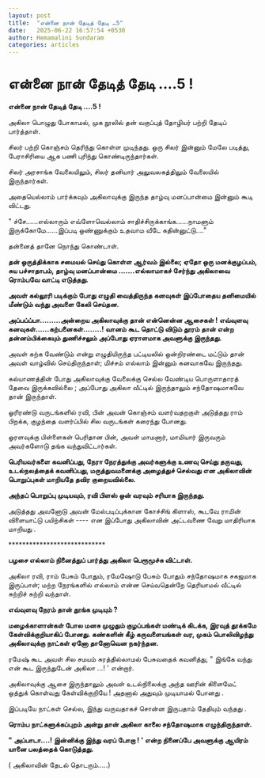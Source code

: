 ```yaml
---
layout: post
title:  "என்னை நான் தேடித் தேடி …5"
date:   2025-06-22 16:57:54 +0530
author: Hemamalini Sundaram
categories: articles
---
```


#  என்னை நான் தேடித் தேடி ....5 ! 

**என்னை நான் தேடித் தேடி ....5 !**

அகிலா பொழுது போகாமல், முக நூலில் தன் வகுப்புத் தோழியர் பற்றி தேடிப் பார்த்தாள்.

சிலர் பற்றி கொஞ்சம் தெரிந்து கொள்ள முடிந்தது. ஒரு சிலர் இன்னும் மேலே படித்து,
பேராசிரியை ஆக பணி புரிந்து கொண்டிருந்தார்கள்.

சிலர் அரசாங்க வேலையிலும், சிலர் தனியார் அலுவலகத்திலும் வேலையில் இருந்தார்கள்.

அதையெல்லாம் பார்க்கவும் அகிலாவுக்கு இருந்த தாழ்வு மனப்பான்மை இன்னும் கூடி விட்டது.

" ச்சே......எல்லாரும் எவ்ளோவெல்லாம் சாதிச்சிருக்காங்க......நாமளும்
இருக்கோமே......இப்படி ஒண்ணுக்கும் உதவாம வீடே கதின்னுட்டு...."

தன்னைத் தானே நொந்து கொண்டாள்.

**தன் ஒருத்திக்காக சமையல் செய்து கொள்ள ஆர்வம் இல்லை; ஏதோ ஒரு மனக்குழப்பம், சுய
பச்சாதாபம், தாழ்வு மனப்பான்மை .......எல்லாமாகச் சேர்ந்து அகிலாவை ரொம்பவே வாட்டி
எடுத்தது.**

**அவள் கல்லூரி படிக்கும் போது எழுதி வைத்திருந்த கனவுகள் இப்போதைய தனிமையில் மீண்டும்
வந்து அவளை கேலி செய்தன.**

**அப்பப்ப்பா.........அன்றைய அகிலாவுக்கு தான் என்னென்ன ஆசைகள் ! எவ்வுளவு
கனவுகள்......கற்பனைகள்........! வானம் கூட தொட்டு விடும் தூரம் தான் என்ற
தன்னம்பிக்கையும் துணிச்சலும் அப்போது ஏராளமாக அவளுக்கு இருந்தது.**

அவள் கற்க வேண்டும் என்று எழுதியிருந்த பட்டியலில் ஒன்றிரண்டை மட்டும் தான் அவள் வாழ்வில்
செய்திருந்தாள்; மிச்சம் எல்லாம் இன்னும் கனவாகவே இருந்தது.

கல்யாணத்தின் போது அகிலாவுக்கு வேலைக்கு செல்ல வேண்டிய பொருளாதாரத் தேவை இருக்கவில்லை
; அப்போது அகிலா வீட்டில் இருந்தாலும் சந்தோஷமாகவே தான் இருந்தாள்.

ஓரிரண்டு வருடங்களில் ரவி, பின் அவன் கொஞ்சம் வளர்வதறகுள் அடுத்தது ராம் பிறக்க, குழந்தை
வளர்ப்பில் சில வருடங்கள் கரைந்து போனது.

ஓரளவுக்கு பிள்ளைகள் பெரிதான பின், அவள் மாமனார், மாமியார் இருவரும் அவர்களோடு தங்க
வந்துவிட்டார்கள்.

**பெரியவர்களை கவனிப்பது, நேரா நேரத்துக்கு அவர்களுக்கு உணவு செய்து தருவது,
உடல்நலத்தைக் கவனிப்பது, மருத்துவமனைக்கு அழைத்துச் செல்வது என அகிலாவின் பொறுப்புகள்
மாறியதே தவிர குறையவில்லை.**

**அந்தப் பொறுப்பு முடியவும், ரவி பிளஸ் ஒன் வரவும் சரியாக இருந்தது.**

அடுத்தது அவனோடு அவன் மேல்படிப்புக்கான கோச்சிங் கிளாஸ், கூடவே ராமின் விளையாட்டு
பயிற்சிகள் \-\-\-- என இப்போது அகிலாவின் அட்டவணை வேறு மாதிரியாக மாறியது .

\*\*\*\*\*\*\*\*\*\*\*\*\*\*\*\*\*\*\*\*\*\*\*\*\*\*\*\*

**பழசை எல்லாம் நினைத்துப் பார்த்து அகிலா பெரூமூச்சு விட்டாள்.**

அகிலா ரவி, ராம் பேசும் போதும், ரமேஷோடு பேசும் போதும் சந்தோஷமாக சகஜமாக இருப்பாள்;
மற்ற நேரங்களில் எல்லாம் என்ன செய்வதென்றே தெரியாமல் வீட்டில் சுற்றிச் சுற்றி வந்தாள்.

**எவ்வுளவு நேரம் தான் தூங்க முடியும் ?**

**மழைக்காளான்கள் போல மனசு முழுதும் குழப்பங்கள் மண்டிக் கிடக்க, இரவுத் தூக்கமே
கேள்விக்குறியாகிப் போனது. கண்களின் கீழ் கருவளையங்கள் வர, முகம் பொலிவிழந்து
அகிலாவுக்கு நாட்கள் ஏனோ தானோவென நகர்ந்தன.**

ரமேஷ் கூட அவள் சில சமயம் சுரத்தில்லாமல் பேசுவதைக் கவனித்து, " இங்கே வந்து என் கூட
இருந்துடேன் அகிலா ...! ' என்றார்.

அகிலாவுக்கு ஆசை இருந்தாலும் அவள் உடல்நிலைக்கு அந்த ஊரின் கிளைமேட் ஒத்துக் கொள்வது
கேள்விக்குறியே ! அதனால் அதுவும் முடியாமல் போனது .

இப்படியே நாட்கள் செல்ல, இந்து வருவதாகச் சொன்ன இருபதாம் தேதியும் வந்தது .

**ரொம்ப நாட்களுக்கப்புறம் அன்று தான் அகிலா காலை சந்தோஷமாக எழுந்திருந்தாள்.**

**" அப்பாடா....! இன்னிக்கு இந்து வரப் போறா ! ' என்ற நினைப்பே அவளுக்கு ஆயிரம் யானை
பலத்தைக் கொடுத்தது.**

( அகிலாவின் தேடல் தொடரும்.....)
